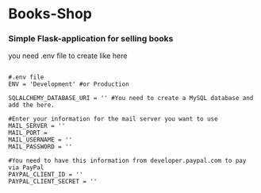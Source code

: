 # Books-Shop
### Simple Flask-application for selling books

you need .env file to create like here
```shell

#.env file 
ENV = 'Development' #or Production

SQLALCHEMY_DATABASE_URI = '' #You need to create a MySQL database and add the here.

#Enter your information for the mail server you want to use
MAIL_SERVER = ''
MAIL_PORT = 
MAIL_USERNAME = ''
MAIL_PASSWORD = ''

#You need to have this information from developer.paypal.com to pay via PayPal
PAYPAL_CLIENT_ID = ''
PAYPAL_CLIENT_SECRET = ''

```
